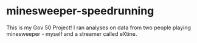 # minesweeper-speedrunning
This is my Gov 50 Project! I ran analyses on data from two people playing minesweeper - myself and a streamer called eXtine. 
